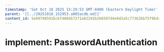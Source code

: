 ```yaml
---
timestamp: 'Sat Oct 18 2025 15:29:53 GMT-0400 (Eastern Daylight Time)'
parent: '[[../20251018_152953.a085acdb.md]]'
content_id: 5e09798591bcbf408db7271a82292b266507d4e9d2a5c77362bb75f9bdcb7084
---
```


# implement: PasswordAuthentication
